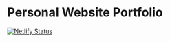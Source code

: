 # Personal Website Portfolio
[![Netlify Status](https://api.netlify.com/api/v1/badges/4a03cebf-656d-4526-a4fc-f262bf22f791/deploy-status)](https://app.netlify.com/sites/shrey/deploys)
